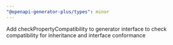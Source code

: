 ```yaml
---
"@openapi-generator-plus/types": minor
---
```


Add checkPropertyCompatibility to generator interface to check compatibility for inheritance and interface conformance
